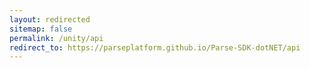 ```yaml
---
layout: redirected
sitemap: false
permalink: /unity/api
redirect_to: https://parseplatform.github.io/Parse-SDK-dotNET/api
---
```

